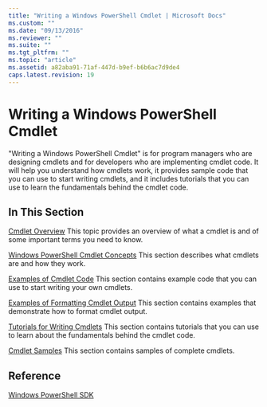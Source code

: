 ```yaml
---
title: "Writing a Windows PowerShell Cmdlet | Microsoft Docs"
ms.custom: ""
ms.date: "09/13/2016"
ms.reviewer: ""
ms.suite: ""
ms.tgt_pltfrm: ""
ms.topic: "article"
ms.assetid: a82aba91-71af-447d-b9ef-b6b6ac7d9de4
caps.latest.revision: 19
---
```

# Writing a Windows PowerShell Cmdlet

"Writing a Windows PowerShell Cmdlet" is for program managers who are designing cmdlets and for developers who are implementing cmdlet code. It will help you understand how cmdlets work, it provides sample code that you can use to start writing cmdlets, and it includes tutorials that you can use to learn the fundamentals behind the cmdlet code.

## In This Section

[Cmdlet Overview](./cmdlet-overview.md)
This topic provides an overview of what a cmdlet is and of some important terms you need to know.

[Windows PowerShell Cmdlet Concepts](./windows-powershell-cmdlet-concepts.md)
This section describes what cmdlets are and how they work.

[Examples of Cmdlet Code](./examples-of-cmdlet-code.md)
This section contains example code that you can use to start writing your own cmdlets.

[Examples of Formatting Cmdlet Output](https://msdn.microsoft.com/65829249-124d-47d0-9bf3-8e397dc55855)
This section contains examples that demonstrate how to format cmdlet output.

[Tutorials for Writing Cmdlets](./tutorials-for-writing-cmdlets.md)
This section contains tutorials that you can use to learn about the fundamentals behind the cmdlet code.

[Cmdlet Samples](./cmdlet-samples.md)
This section contains samples of complete cmdlets.

## Reference

[Windows PowerShell SDK](../windows-powershell-reference.md)
